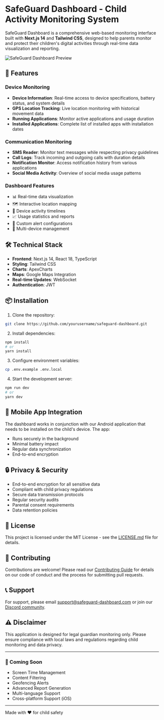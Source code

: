 # SafeGuard Dashboard - Child Activity Monitoring System

SafeGuard Dashboard is a comprehensive web-based monitoring interface built with **Next.js 14** and **Tailwind CSS**, designed to help parents monitor and protect their children's digital activities through real-time data visualization and reporting.

![SafeGuard Dashboard Preview](path/to/dashboard-preview.jpg)

## 🚀 Features

### Device Monitoring
- **Device Information**: Real-time access to device specifications, battery status, and system details
- **GPS Location Tracking**: Live location monitoring with historical movement data
- **Running Applications**: Monitor active applications and usage duration
- **Installed Applications**: Complete list of installed apps with installation dates

### Communication Monitoring
- **SMS Reader**: Monitor text messages while respecting privacy guidelines
- **Call Logs**: Track incoming and outgoing calls with duration details
- **Notification Monitor**: Access notification history from various applications
- **Social Media Activity**: Overview of social media usage patterns

### Dashboard Features
- 📊 Real-time data visualization
- 🗺️ Interactive location mapping
- 📱 Device activity timelines
- 📈 Usage statistics and reports
- 🔔 Custom alert configurations
- 👥 Multi-device management

## 🛠️ Technical Stack

- **Frontend**: Next.js 14, React 18, TypeScript
- **Styling**: Tailwind CSS
- **Charts**: ApexCharts
- **Maps**: Google Maps Integration
- **Real-time Updates**: WebSocket
- **Authentication**: JWT

## 📦 Installation

1. Clone the repository:
```bash
git clone https://github.com/yourusername/safeguard-dashboard.git
```

2. Install dependencies:
```bash
npm install
# or
yarn install
```

3. Configure environment variables:
```bash
cp .env.example .env.local
```

4. Start the development server:
```bash
npm run dev
# or
yarn dev
```

## 📱 Mobile App Integration

The dashboard works in conjunction with our Android application that needs to be installed on the child's device. The app:
- Runs securely in the background
- Minimal battery impact
- Regular data synchronization
- End-to-end encryption

## 🔒 Privacy & Security

- End-to-end encryption for all sensitive data
- Compliant with child privacy regulations
- Secure data transmission protocols
- Regular security audits
- Parental consent requirements
- Data retention policies

## 📄 License

This project is licensed under the MIT License - see the [LICENSE.md](LICENSE.md) file for details.

## 🤝 Contributing

Contributions are welcome! Please read our [Contributing Guide](CONTRIBUTING.md) for details on our code of conduct and the process for submitting pull requests.

## 📞 Support

For support, please email support@safeguard-dashboard.com or join our [Discord community](https://discord.gg/safeguard).

## ⚠️ Disclaimer

This application is designed for legal guardian monitoring only. Please ensure compliance with local laws and regulations regarding child monitoring and data privacy.

---

### 🌟 Coming Soon
- Screen Time Management
- Content Filtering
- Geofencing Alerts
- Advanced Report Generation
- Multi-language Support
- Cross-platform Support (iOS)

---

Made with ❤️ for child safety
